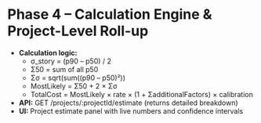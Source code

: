 # Phase 4 – Calculation Engine & Project-Level Roll-up

- **Calculation logic:**
  - σ_story = (p90 – p50) / 2
  - Σ50 = sum of all p50
  - Σσ = sqrt(sum((p90 – p50)²))
  - MostLikely = Σ50 + 2 × Σσ
  - TotalCost = MostLikely × rate × (1 + ΣadditionalFactors) × calibration
- **API:** GET /projects/:projectId/estimate (returns detailed breakdown)
- **UI:** Project estimate panel with live numbers and confidence intervals
